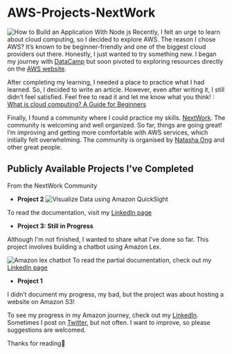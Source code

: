 # AWS-Projects-NextWork
![How to Build an Application With Node js](https://github.com/user-attachments/assets/e01ccacf-3237-4bba-b84c-2d776791a55b)
Recently, I felt an urge to learn about cloud computing, so I decided to explore AWS. The reason I chose AWS? It’s known to be beginner-friendly and one of the biggest cloud providers out there. Honestly, I just wanted to try something new. I began my journey with [DataCamp](https://www.datacamp.com/users/sign_in?redirect=http%3A%2F%2Fapp.datacamp.com%2Fcertification) but soon pivoted to exploring resources directly on the [AWS website](https://explore.skillbuilder.aws/learn).

After completing my learning, I needed a place to practice what I had learned. So, I decided to write an article. However, even after writing it, I still didn’t feel satisfied.
Feel free to read it and let me know what you think! : [What is cloud computing? A Guide for Beginners ](https://www.freecodecamp.org/news/cloud-computing-guide-for-beginners/) 

Finally, I found a community where I could practice my skills.
[NextWork](https://community.nextwork.org/c/all-aws-projects?post_login_redirect=https%3A%2F%2Fcommunity.nextwork.org%2F). 
The community is welcoming and well organized. So far, things are going great! I’m improving and getting more comfortable with AWS services, which initially felt overwhelming.
The community is organised by [Natasha Ong](https://www.linkedin.com/in/natasha-ong/) and other great people.


## Publicly Available Projects I've Completed

From the NextWork Community 

- **Project 2**
![Visualize Data using Amazon QuickSight](https://dev-to-uploads.s3.amazonaws.com/uploads/articles/4p88e2qwrli5i1tskr70.png)

To read the documentation, visit my [LinkedIn page](https://www.linkedin.com/posts/ijeoma-igboagu_visualize-data-with-amazon-quicksight-activity-7264563124169560065-kuZD?utm_source=share&utm_medium=member_desktop)

- **Project 3: Still in Progress**

Although I'm not finished, I wanted to share what I’ve done so far. This project involves building a chatbot using Amazon Lex.

![Amazon lex chatbot](https://dev-to-uploads.s3.amazonaws.com/uploads/articles/rnjg887c6utfssppl1ac.png)
To read the partial documentation, check out my [LinkedIn page ](https://www.linkedin.com/posts/ijeoma-igboagu_build-a-chatbot-with-amazon-lex-activity-7264925545056927744-hJO8?utm_source=share&utm_medium=member_desktop)
 
- **Project 1**

I didn’t document my progress, my bad, but the project was about hosting a website on Amazon S3!

To see my progress in my Amazon journey, check out my [LinkedIn](https://www.linkedin.com/in/ijeoma-igboagu/). Sometimes I post on [Twitter](https://twitter.com/ijaydimples), but not often. 
I want to improve, so please suggestions are welcomed.

Thanks for reading💖
